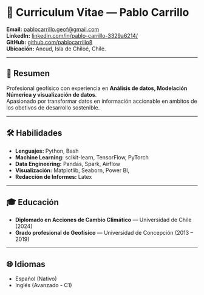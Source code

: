 # 📄 Curriculum Vitae — Pablo Carrillo

**Email:** pablocarrillo.geof@gmail.com  
**LinkedIn:** [linkedin.com/in/pablo-carrillo-3329a6214/](https://www.linkedin.com/in/pablo-carrillo-3329a6214/)  
**GitHub:** [github.com/pablocarrillo8](https://github.com/pablocarrillo8)  
**Ubicación:** Ancud, Isla de Chiloé, Chile. 

---

## 👤 Resumen
Profesional geofísico con experiencia en **Análisis de datos, Modelación Númerica y visualización de datos**.  
Apasionado por transformar datos en información accionable en ambitos de los obetivos de desarrollo sostenible.

---

## 🛠️ Habilidades
- **Lenguajes:** Python, Bash  
- **Machine Learning:** scikit-learn, TensorFlow, PyTorch  
- **Data Engineering:** Pandas, Spark, Airflow  
- **Visualización:** Matplotlib, Seaborn, Power BI, 
- **Redacción de Informes:** Latex 


---

## 🎓 Educación
- **Diplomado en Acciones de Cambio Climático** — Universidad de Chile (2024)  
- **Grado profesional de Geofísico** — Universidad de Concepción (2013 – 2019)  


---

## 🌐 Idiomas
- Español (Nativo)  
- Inglés (Avanzado - C1)  